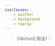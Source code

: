 ```yaml
---
cssclasses:
    - weather
    - background
    - noprop
---
```


> [!dictum]
> 假设1：

<div class="weather_current_1"></div>
